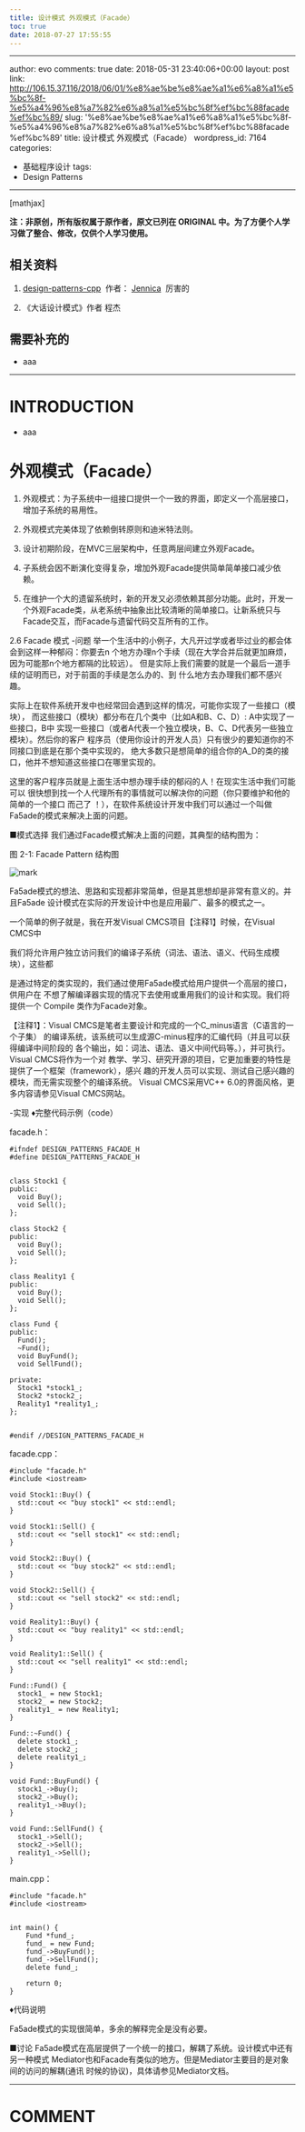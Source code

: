 ```yaml
---
title: 设计模式 外观模式（Facade）
toc: true
date: 2018-07-27 17:55:55
---
```

---
author: evo
comments: true
date: 2018-05-31 23:40:06+00:00
layout: post
link: http://106.15.37.116/2018/06/01/%e8%ae%be%e8%ae%a1%e6%a8%a1%e5%bc%8f-%e5%a4%96%e8%a7%82%e6%a8%a1%e5%bc%8f%ef%bc%88facade%ef%bc%89/
slug: '%e8%ae%be%e8%ae%a1%e6%a8%a1%e5%bc%8f-%e5%a4%96%e8%a7%82%e6%a8%a1%e5%bc%8f%ef%bc%88facade%ef%bc%89'
title: 设计模式 外观模式（Facade）
wordpress_id: 7164
categories:
- 基础程序设计
tags:
- Design Patterns
---

<!-- more -->

[mathjax]

**注：非原创，所有版权属于原作者，原文已列在 ORIGINAL 中。为了方便个人学习做了整合、修改，仅供个人学习使用。**


## 相关资料






  1. [design-patterns-cpp](https://github.com/yogykwan/design-patterns-cpp)  作者： [Jennica](http://jennica.space/)  厉害的


  2. 《大话设计模式》作者 程杰




## 需要补充的






  * aaa





* * *





# INTRODUCTION






  * aaa





# 外观模式（Facade）






  1. 外观模式：为子系统中一组接口提供一个一致的界面，即定义一个高层接口，增加子系统的易用性。


  2. 外观模式完美体现了依赖倒转原则和迪米特法则。


  3. 设计初期阶段，在MVC三层架构中，任意两层间建立外观Facade。


  4. 子系统会因不断演化变得复杂，增加外观Facade提供简单简单接口减少依赖。


  5. 在维护一个大的遗留系统时，新的开发又必须依赖其部分功能。此时，开发一个外观Facade类，从老系统中抽象出比较清晰的简单接口。让新系统只与Facade交互，而Facade与遗留代码交互所有的工作。






2.6 Facade 模式
-问题
举一个生活中的小例子，大凡开过学或者毕过业的都会体会到这样一种郁闷：你要去n 个地方办理n个手续（现在大学合并后就更加麻烦，因为可能那n个地方都隔的比较远）。 但是实际上我们需要的就是一个最后一道手续的证明而已，对于前面的手续是怎么办的、到 什么地方去办理我们都不感兴趣。

实际上在软件系统开发中也经常回会遇到这样的情况，可能你实现了一些接口（模块）， 而这些接口（模块）都分布在几个类中（比如A和B、C、D）: A中实现了一些接口，B中 实现一些接口（或者A代表一个独立模块，B、C、D代表另一些独立模块）。然后你的客户 程序员（使用你设计的开发人员）只有很少的要知道你的不同接口到底是在那个类中实现的， 绝大多数只是想简单的组合你的A_D的类的接口，他并不想知道这些接口在哪里实现的。

这里的客户程序员就是上面生活中想办理手续的郁闷的人！在现实生活中我们可能可以 很快想到找一个人代理所有的事情就可以解决你的问题（你只要维护和他的简单的一个接口 而己了 ！），在软件系统设计开发中我们可以通过一个叫做Fa5ade的模式来解决上面的问题。

■模式选择
我们通过Facade模式解决上面的问题，其典型的结构图为：

图 2-1: Facade Pattern 结构图


![mark](http://pacdb2bfr.bkt.clouddn.com/blog/image/180727/aE4CdIDChJ.png?imageslim)

Fa5ade模式的想法、思路和实现都非常简单，但是其思想却是非常有意义的。并且Fa5ade 设计模式在实际的开发设计中也是应用最广、最多的模式之一。

一个简单的例子就是，我在开发Visual CMCS项目【注释1】时候，在Visual CMCS中

我们将允许用户独立访问我们的编译子系统（词法、语法、语义、代码生成模块），这些都

是通过特定的类实现的，我们通过使用Fa5ade模式给用户提供一个高层的接口，供用户在 不想了解编译器实现的情况下去使用或重用我们的设计和实现。我们将提供一个 Compile 类作为Facade对象。

【注释1】：Visual CMCS是笔者主要设计和完成的一个C_minus语言（C语言的一个子集） 的编译系统，该系统可以生成源C-minus程序的汇编代码（并且可以获得编译中间阶段的 各个输出，如：词法、语法、语义中间代码等。），并可执行。Visual CMCS将作为一个对 教学、学习、研究开源的项目，它更加重要的特性是提供了一个框架（framework），感兴 趣的开发人员可以实现、测试自己感兴趣的模块，而无需实现整个的编译系统。 Visual CMCS采用VC++ 6.0的界面风格，更多内容请参见Visual CMCS网站。

-实现
♦完整代码示例（code）

facade.h：


    #ifndef DESIGN_PATTERNS_FACADE_H
    #define DESIGN_PATTERNS_FACADE_H


    class Stock1 {
    public:
      void Buy();
      void Sell();
    };

    class Stock2 {
    public:
      void Buy();
      void Sell();
    };

    class Reality1 {
    public:
      void Buy();
      void Sell();
    };

    class Fund {
    public:
      Fund();
      ~Fund();
      void BuyFund();
      void SellFund();

    private:
      Stock1 *stock1_;
      Stock2 *stock2_;
      Reality1 *reality1_;
    };


    #endif //DESIGN_PATTERNS_FACADE_H



facade.cpp：


    #include "facade.h"
    #include <iostream>

    void Stock1::Buy() {
      std::cout << "buy stock1" << std::endl;
    }

    void Stock1::Sell() {
      std::cout << "sell stock1" << std::endl;
    }

    void Stock2::Buy() {
      std::cout << "buy stock2" << std::endl;
    }

    void Stock2::Sell() {
      std::cout << "sell stock2" << std::endl;
    }

    void Reality1::Buy() {
      std::cout << "buy reality1" << std::endl;
    }

    void Reality1::Sell() {
      std::cout << "sell reality1" << std::endl;
    }

    Fund::Fund() {
      stock1_ = new Stock1;
      stock2_ = new Stock2;
      reality1_ = new Reality1;
    }

    Fund::~Fund() {
      delete stock1_;
      delete stock2_;
      delete reality1_;
    }

    void Fund::BuyFund() {
      stock1_->Buy();
      stock2_->Buy();
      reality1_->Buy();
    }

    void Fund::SellFund() {
      stock1_->Sell();
      stock2_->Sell();
      reality1_->Sell();
    }



main.cpp：


    #include "facade.h"
    #include <iostream>


    int main() {
        Fund *fund_;
        fund_ = new Fund;
        fund_->BuyFund();
        fund_->SellFund();
        delete fund_;

        return 0;
    }


♦代码说明

Fa5ade模式的实现很简单，多余的解释完全是没有必要。

■讨论
Fa5ade模式在高层提供了一个统一的接口，解耦了系统。设计模式中还有另一种模式 Mediator也和Facade有类似的地方。但是Mediator主要目的是对象间的访问的解耦(通讯 时候的协议)，具体请参见Mediator文档。















* * *





# COMMENT
